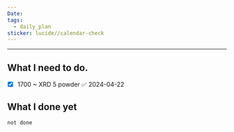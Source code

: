 ```yaml
---
Date: 
tags:
  - daily_plan
sticker: lucide//calendar-check
---
```

---
## What I need to do.

- [x] 1700 ~ XRD 5 powder ✅ 2024-04-22



## What I done yet
```tasks
not done
```
